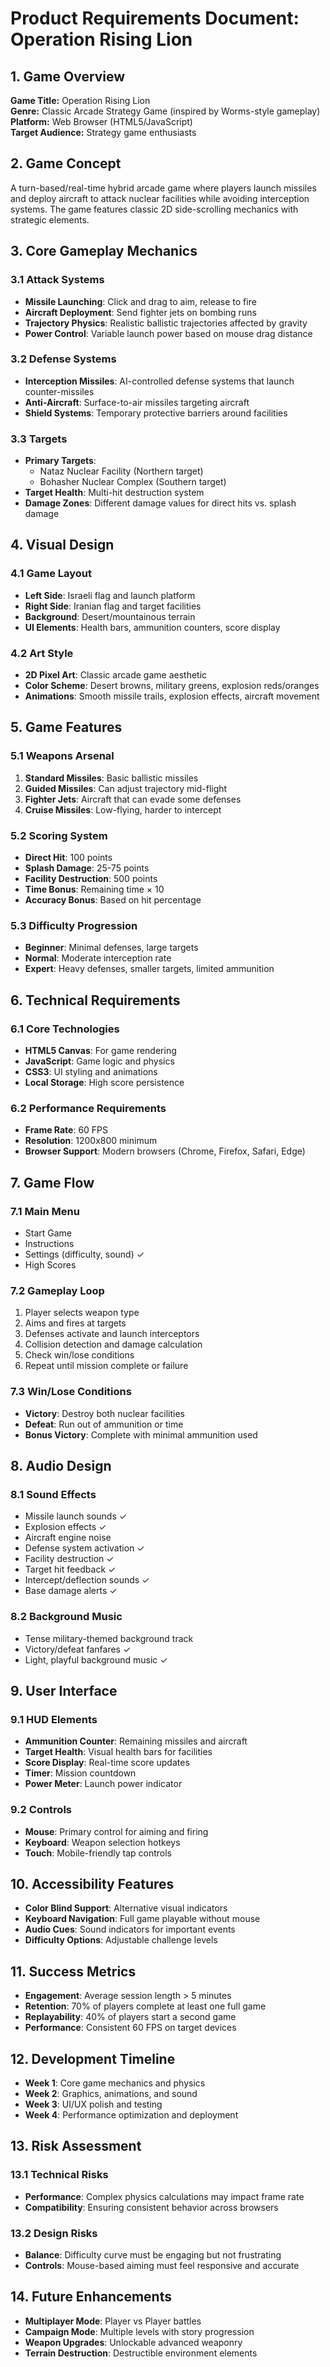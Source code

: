 # Product Requirements Document: Operation Rising Lion

## 1. Game Overview

**Game Title:** Operation Rising Lion  
**Genre:** Classic Arcade Strategy Game (inspired by Worms-style gameplay)  
**Platform:** Web Browser (HTML5/JavaScript)  
**Target Audience:** Strategy game enthusiasts  

## 2. Game Concept

A turn-based/real-time hybrid arcade game where players launch missiles and deploy aircraft to attack nuclear facilities while avoiding interception systems. The game features classic 2D side-scrolling mechanics with strategic elements.

## 3. Core Gameplay Mechanics

### 3.1 Attack Systems
- **Missile Launching**: Click and drag to aim, release to fire
- **Aircraft Deployment**: Send fighter jets on bombing runs
- **Trajectory Physics**: Realistic ballistic trajectories affected by gravity
- **Power Control**: Variable launch power based on mouse drag distance

### 3.2 Defense Systems
- **Interception Missiles**: AI-controlled defense systems that launch counter-missiles
- **Anti-Aircraft**: Surface-to-air missiles targeting aircraft
- **Shield Systems**: Temporary protective barriers around facilities

### 3.3 Targets
- **Primary Targets**:
  - Nataz Nuclear Facility (Northern target)
  - Bohasher Nuclear Complex (Southern target)
- **Target Health**: Multi-hit destruction system
- **Damage Zones**: Different damage values for direct hits vs. splash damage

## 4. Visual Design

### 4.1 Game Layout
- **Left Side**: Israeli flag and launch platform
- **Right Side**: Iranian flag and target facilities
- **Background**: Desert/mountainous terrain
- **UI Elements**: Health bars, ammunition counters, score display

### 4.2 Art Style
- **2D Pixel Art**: Classic arcade game aesthetic
- **Color Scheme**: Desert browns, military greens, explosion reds/oranges
- **Animations**: Smooth missile trails, explosion effects, aircraft movement

## 5. Game Features

### 5.1 Weapons Arsenal
1. **Standard Missiles**: Basic ballistic missiles
2. **Guided Missiles**: Can adjust trajectory mid-flight
3. **Fighter Jets**: Aircraft that can evade some defenses
4. **Cruise Missiles**: Low-flying, harder to intercept

### 5.2 Scoring System
- **Direct Hit**: 100 points
- **Splash Damage**: 25-75 points
- **Facility Destruction**: 500 points
- **Time Bonus**: Remaining time × 10
- **Accuracy Bonus**: Based on hit percentage

### 5.3 Difficulty Progression
- **Beginner**: Minimal defenses, large targets
- **Normal**: Moderate interception rate
- **Expert**: Heavy defenses, smaller targets, limited ammunition

## 6. Technical Requirements

### 6.1 Core Technologies
- **HTML5 Canvas**: For game rendering
- **JavaScript**: Game logic and physics
- **CSS3**: UI styling and animations
- **Local Storage**: High score persistence

### 6.2 Performance Requirements
- **Frame Rate**: 60 FPS
- **Resolution**: 1200x800 minimum
- **Browser Support**: Modern browsers (Chrome, Firefox, Safari, Edge)

## 7. Game Flow

### 7.1 Main Menu
- Start Game
- Instructions
- Settings (difficulty, sound) ✓
- High Scores

### 7.2 Gameplay Loop
1. Player selects weapon type
2. Aims and fires at targets
3. Defenses activate and launch interceptors
4. Collision detection and damage calculation
5. Check win/lose conditions
6. Repeat until mission complete or failure

### 7.3 Win/Lose Conditions
- **Victory**: Destroy both nuclear facilities
- **Defeat**: Run out of ammunition or time
- **Bonus Victory**: Complete with minimal ammunition used

## 8. Audio Design

### 8.1 Sound Effects
- Missile launch sounds ✓
- Explosion effects ✓
- Aircraft engine noise
- Defense system activation ✓
- Facility destruction ✓
- Target hit feedback ✓
- Intercept/deflection sounds ✓
- Base damage alerts ✓

### 8.2 Background Music
- Tense military-themed background track
- Victory/defeat fanfares ✓
- Light, playful background music ✓

## 9. User Interface

### 9.1 HUD Elements
- **Ammunition Counter**: Remaining missiles and aircraft
- **Target Health**: Visual health bars for facilities
- **Score Display**: Real-time score updates
- **Timer**: Mission countdown
- **Power Meter**: Launch power indicator

### 9.2 Controls
- **Mouse**: Primary control for aiming and firing
- **Keyboard**: Weapon selection hotkeys
- **Touch**: Mobile-friendly tap controls

## 10. Accessibility Features

- **Color Blind Support**: Alternative visual indicators
- **Keyboard Navigation**: Full game playable without mouse
- **Audio Cues**: Sound indicators for important events
- **Difficulty Options**: Adjustable challenge levels

## 11. Success Metrics

- **Engagement**: Average session length > 5 minutes
- **Retention**: 70% of players complete at least one full game
- **Replayability**: 40% of players start a second game
- **Performance**: Consistent 60 FPS on target devices

## 12. Development Timeline

- **Week 1**: Core game mechanics and physics
- **Week 2**: Graphics, animations, and sound
- **Week 3**: UI/UX polish and testing
- **Week 4**: Performance optimization and deployment

## 13. Risk Assessment

### 13.1 Technical Risks
- **Performance**: Complex physics calculations may impact frame rate
- **Compatibility**: Ensuring consistent behavior across browsers

### 13.2 Design Risks
- **Balance**: Difficulty curve must be engaging but not frustrating
- **Controls**: Mouse-based aiming must feel responsive and accurate

## 14. Future Enhancements

- **Multiplayer Mode**: Player vs Player battles
- **Campaign Mode**: Multiple levels with story progression
- **Weapon Upgrades**: Unlockable advanced weaponry
- **Terrain Destruction**: Destructible environment elements
